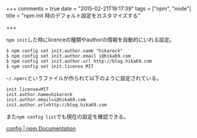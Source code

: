 +++
comments = true
date = "2015-02-21T19:17:39"
tags = ["npm", "node"]
title = "npm init 時のデフォルト設定をカスタマイズする"

+++

`npm init`した時にlicenceの種類やauthorの情報を自動的にいれる設定。

<!--more-->

```
$ npm config set init.author.name "hikarock"
$ npm config set init.author.email i@hika69.com
$ npm config set init.author.url http://blog.hika69.com
$ npm config set init.license MIT
```

`~/.npmrc`というファイルが作られて以下のように設定されている。

```
init.license=MIT
init.author.name=hikarock
init.author.email=i@hika69.com
init.author.url=http://blog.hika69.com
```

また`npm config list`でも現在の設定を確認できる。

[config | npm Documentation](https://docs.npmjs.com/cli/config)

